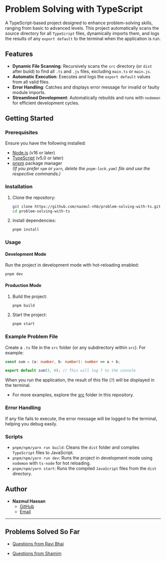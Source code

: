 # Problem Solving with TypeScript

A TypeScript-based project designed to enhance problem-solving skills, ranging from basic to advanced levels. This project automatically scans the source directory for all `TypeScript` files, dynamically imports them, and logs the results of any `export default` to the terminal when the application is run.

## Features

- **Dynamic File Scanning**: Recursively scans the `src` directory (or `dist` after build) to find all `.ts` and `.js` files, excluding `main.ts` or `main.js`.
- **Automatic Execution**: Executes and logs the `export default` values from all valid files.
- **Error Handling**: Catches and displays error message for invalid or faulty module imports.
- **Streamlined Development**: Automatically rebuilds and runs with `nodemon` for efficient development cycles.

## Getting Started

### Prerequisites

Ensure you have the following installed:

- [Node.js](https://nodejs.org/) (v16 or later)
- [TypeScript](https://www.typescriptlang.org/) (v5.0 or later)
- [pnpm](https://pnpm.io/) package manager  
  *(If you prefer `npm` or `yarn`, delete the `pnpm-lock.yaml` file and use the respective commands.)*

### Installation

1. Clone the repository:

   ```bash
   git clone https://github.com/nazmul-nhb/problem-solving-with-ts.git
   cd problem-solving-with-ts
   ```

2. Install dependencies:

   ```bash
   pnpm install
   ```

### Usage

#### Development Mode

Run the project in development mode with hot-reloading enabled:

```bash
pnpm dev
```

#### Production Mode

1. Build the project:

   ```bash
   pnpm build
   ```

2. Start the project:

   ```bash
   pnpm start
   ```

### Example Problem File

Create a `.ts` file in the `src` folder (or any subdirectory within `src`). For example:

```typescript
const sum = (a: number, b: number): number => a + b;

export default sum(3, 4); // This will log 7 to the console
```

When you run the application, the result of this file (`7`) will be displayed in the terminal.

- For more examples, explore the [src](src) folder in this repository.

### Error Handling

If any file fails to execute, the error message will be logged to the terminal, helping you debug easily.

### Scripts

- `pnpm/npm/yarn run build`: Cleans the `dist` folder and compiles `TypeScript` files to JavaScript.
- `pnpm/npm/yarn run dev`: Runs the project in development mode using `nodemon` with `ts-node` for hot reloading.
- `pnpm/npm/yarn start`: Runs the compiled `JavaScript` files from the `dist` directory.

## Author

- **Nazmul Hassan**  
  - [GitHub](https://github.com/nazmul-nhb)
  - [Email](mailto:nazmulnhb@gmail.com)

---

## Problems Solved So Far

- [Questions from Ravi Bhai](src/ravi_bhai/questions.md)

- [Questions from Shamim](src/shamim/questions.md)

